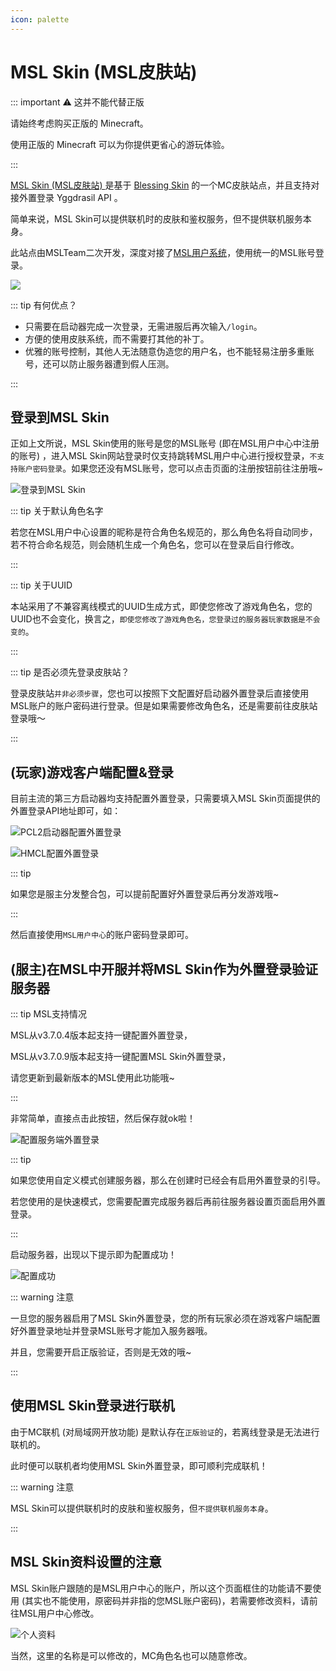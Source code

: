```yaml
---
icon: palette
---
```


# MSL Skin (MSL皮肤站)

::: important ⚠️ 这并不能代替正版

请始终考虑购买正版的 Minecraft。

使用正版的 Minecraft 可以为你提供更省心的游玩体验。

:::

[MSL Skin (MSL皮肤站) ](https://skin.mslmc.net)是基于 [Blessing Skin](https://github.com/bs-community/blessing-skin-server/) 的一个MC皮肤站点，并且支持对接外置登录 Yggdrasil API 。

简单来说，MSL Skin可以提供联机时的皮肤和鉴权服务，但不提供联机服务本身。

此站点由MSLTeam二次开发，深度对接了[MSL用户系统](https://user.mslmc.net)，使用统一的MSL账号登录。

![](./assets/image-20250919133726771.png)

::: tip 有何优点？

- 只需要在启动器完成一次登录，无需进服后再次输入`/login`。
- 方便的使用皮肤系统，而不需要打其他的补丁。
- 优雅的账号控制，其他人无法随意伪造您的用户名，也不能轻易注册多重账号，还可以防止服务器遭到假人压测。

:::

## 登录到MSL Skin

正如上文所说，MSL Skin使用的账号是您的MSL账号 (即在MSL用户中心中注册的账号) ，进入MSL Skin网站登录时仅支持跳转MSL用户中心进行授权登录，`不支持账户密码登录`。如果您还没有MSL账号，您可以点击页面的注册按钮前往注册哦~

![登录到MSL Skin](./assets/image-20250919135107381.png)

::: tip 关于默认角色名字

若您在MSL用户中心设置的昵称是符合角色名规范的，那么角色名将自动同步，若不符合命名规范，则会随机生成一个角色名，您可以在登录后自行修改。

:::

::: tip 关于UUID

本站采用了不兼容离线模式的UUID生成方式，即使您修改了游戏角色名，您的UUID也不会变化，换言之，`即使您修改了游戏角色名，您登录过的服务器玩家数据是不会变的`。

:::

::: tip 是否必须先登录皮肤站？

登录皮肤站`并非必须步骤`，您也可以按照下文配置好启动器外置登录后直接使用MSL账户的账户密码进行登录。但是如果需要修改角色名，还是需要前往皮肤站登录哦～

:::

## (玩家)游戏客户端配置&登录

目前主流的第三方启动器均支持配置外置登录，只需要填入MSL Skin页面提供的外置登录API地址即可，如：

![PCL2启动器配置外置登录](./assets/image-20250919134100498.png)

![HMCL配置外置登录](./assets/image-20250919134222549.png)

::: tip 

如果您是服主分发整合包，可以提前配置好外置登录后再分发游戏哦~

:::

然后直接使用`MSL用户中心`的账户密码登录即可。

## (服主)在MSL中开服并将MSL Skin作为外置登录验证服务器

::: tip MSL支持情况

MSL从v3.7.0.4版本起支持一键配置外置登录，

MSL从v3.7.0.9版本起支持一键配置MSL Skin外置登录，

请您更新到最新版本的MSL使用此功能哦~

:::

非常简单，直接点击此按钮，然后保存就ok啦！

![配置服务端外置登录](./assets/image-20250919134518522.png)

::: tip

如果您使用自定义模式创建服务器，那么在创建时已经会有启用外置登录的引导。

若您使用的是快速模式，您需要配置完成服务器后再前往服务器设置页面启用外置登录。

:::

启动服务器，出现以下提示即为配置成功！

![配置成功](./assets/image-20250919134710115.png)

::: warning 注意

一旦您的服务器启用了MSL Skin外置登录，您的所有玩家必须在游戏客户端配置好外置登录地址并登录MSL账号才能加入服务器哦。

并且，您需要开启正版验证，否则是无效的哦~

:::

## 使用MSL Skin登录进行联机

由于MC联机 (对局域网开放功能) 是默认存在`正版验证`的，若离线登录是无法进行联机的。

此时便可以联机者均使用MSL Skin外置登录，即可顺利完成联机！

::: warning 注意

MSL Skin可以提供联机时的皮肤和鉴权服务，但`不提供联机服务本身`。

:::

## MSL Skin资料设置的注意

MSL Skin账户跟随的是MSL用户中心的账户，所以这个页面框住的功能请不要使用 (其实也不能使用，原密码并非指的您MSL账户密码)，若需要修改资料，请前往MSL用户中心修改。

![个人资料](./assets/image-20250919135905095.png)

当然，这里的名称是可以修改的，MC角色名也可以随意修改。
